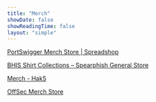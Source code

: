 ```yaml
---
title: "Merch"
showDate: false
showReadingTime: false
layout: "simple"
---
```


[PortSwigger Merch Store | Spreadshop](https://portswigger.myspreadshop.com/)

[BHIS Shirt Collections – Spearphish General Store](https://spearphish-general-store.myshopify.com/collections/bhis-shirt-collections)

[Merch - Hak5](https://shop.hak5.org/pages/merch)

[OffSec Merch Store](https://offsec.usa.dowlis.com/)
